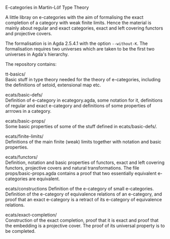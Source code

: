 E-categories in Martin-Löf Type Theory

A little libray on e-categories with the aim of formalising the exact completion of a category with weak finite limits.
Hence the material is mainly about regular and exact categories, exact and left covering functors and projective covers.

The formalisation is in Agda 2.5.4.1 with the option `--without-K`.
The formalisation requires two universes which are taken to be the first two universes in Agda's hierarchy.

The repository contains:

tt-basics/  
Basic stuff in type theory needed for the theory of e-categories, including the definitions of setoid, extensional map etc.

ecats/basic-defs/  
Definition of e-category in ecategory.agda, some notation for it,
definitions of regular and exact e-category and definitions of some properties of arrrows in a category.

ecats/basic-props/  
Some basic properties of some of the stuff defined in ecats/basic-defs/.

ecats/finite-limits/  
Definitions of the main finite (weak) limits together with notation and basic properties.

ecats/functors/  
Definition, notation and basic properties of functors, exact and left covering functors, projective covers and natural transformations. The file props/basic-props.agda contains a proof that two essentially equivalent e-categories are equivalent.

ecats/constructions
Definition of the e-category of small e-categories. Definition of the e-category of equivalence relations of an e-category, and proof that an exact e-category is a retract of its e-category of equivalence relations.

ecats/exact-completion/  
Construction of the exact completion, proof that it is exact and proof that the embedding is a projective cover. The proof of its universal property is to be completed.

